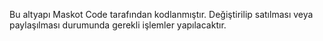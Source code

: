 Bu altyapı Maskot Code tarafından kodlanmıştır. Değiştirilip satılması veya paylaşılması durumunda gerekli işlemler yapılacaktır.